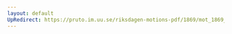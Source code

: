 ```yaml
---
layout: default
UpRedirect: https://pruto.im.uu.se/riksdagen-motions-pdf/1869/mot_1869__ak__102/mot_1869__ak__102-002.pdf
---
```

